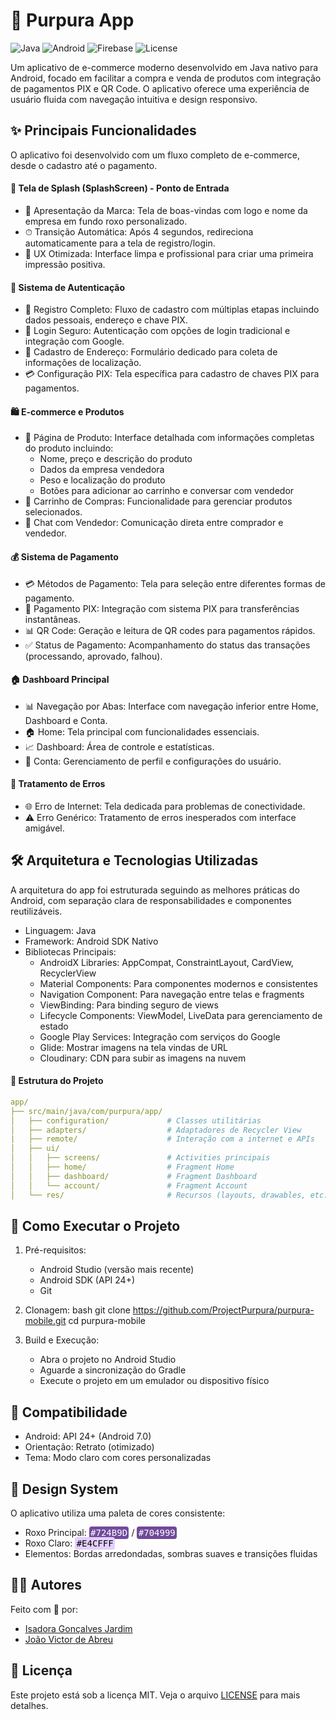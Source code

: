 # 📱 Purpura App

![Java](https://img.shields.io/badge/Language-Java-orange?style=for-the-badge&logo=android)
![Android](https://img.shields.io/badge/Android-3DDC84?style=for-the-badge&logo=android&logoColor=white)
![Firebase](https://img.shields.io/badge/firebase-a08021?style=for-the-badge&logo=firebase&logoColor=ffcd34)
![License](https://img.shields.io/badge/License-MIT-blue?style=for-the-badge)

Um aplicativo de e-commerce moderno desenvolvido em Java nativo para Android, focado em facilitar a compra e venda de produtos com integração de pagamentos PIX e QR Code. O aplicativo oferece uma experiência de usuário fluida com navegação intuitiva e design responsivo.

## ✨ Principais Funcionalidades

O aplicativo foi desenvolvido com um fluxo completo de e-commerce, desde o cadastro até o pagamento.

#### 🚀 Tela de Splash (SplashScreen) - Ponto de Entrada
* 🎨 Apresentação da Marca: Tela de boas-vindas com logo e nome da empresa em fundo roxo personalizado.
* ⏱ Transição Automática: Após 4 segundos, redireciona automaticamente para a tela de registro/login.
* 🎯 UX Otimizada: Interface limpa e profissional para criar uma primeira impressão positiva.

#### 🔐 Sistema de Autenticação
* 📝 Registro Completo: Fluxo de cadastro com múltiplas etapas incluindo dados pessoais, endereço e chave PIX.
* 🔑 Login Seguro: Autenticação com opções de login tradicional e integração com Google.
* 📍 Cadastro de Endereço: Formulário dedicado para coleta de informações de localização.
* 💳 Configuração PIX: Tela específica para cadastro de chaves PIX para pagamentos.

#### 🛍 E-commerce e Produtos
* 📱 Página de Produto: Interface detalhada com informações completas do produto incluindo:
    * Nome, preço e descrição do produto
    * Dados da empresa vendedora
    * Peso e localização do produto
    * Botões para adicionar ao carrinho e conversar com vendedor
* 🛒 Carrinho de Compras: Funcionalidade para gerenciar produtos selecionados.
* 💬 Chat com Vendedor: Comunicação direta entre comprador e vendedor.

#### 💰 Sistema de Pagamento
* 💳 Métodos de Pagamento: Tela para seleção entre diferentes formas de pagamento.
* 📱 Pagamento PIX: Integração com sistema PIX para transferências instantâneas.
* 📊 QR Code: Geração e leitura de QR codes para pagamentos rápidos.
* ✅ Status de Pagamento: Acompanhamento do status das transações (processando, aprovado, falhou).

#### 🏠 Dashboard Principal
* 📊 Navegação por Abas: Interface com navegação inferior entre Home, Dashboard e Conta.
* 🏠 Home: Tela principal com funcionalidades essenciais.
* 📈 Dashboard: Área de controle e estatísticas.
* 👤 Conta: Gerenciamento de perfil e configurações do usuário.

#### 🚨 Tratamento de Erros
* 🌐 Erro de Internet: Tela dedicada para problemas de conectividade.
* ⚠ Erro Genérico: Tratamento de erros inesperados com interface amigável.

## 🛠 Arquitetura e Tecnologias Utilizadas

A arquitetura do app foi estruturada seguindo as melhores práticas do Android, com separação clara de responsabilidades e componentes reutilizáveis.

* Linguagem: Java
* Framework: Android SDK Nativo
* Bibliotecas Principais:
    * AndroidX Libraries: AppCompat, ConstraintLayout, CardView, RecyclerView
    * Material Components: Para componentes modernos e consistentes
    * Navigation Component: Para navegação entre telas e fragments
    * ViewBinding: Para binding seguro de views
    * Lifecycle Components: ViewModel, LiveData para gerenciamento de estado
    * Google Play Services: Integração com serviços do Google
    * Glide: Mostrar imagens na tela vindas de URL
    * Cloudinary: CDN para subir as imagens na nuvem

#### 📁 Estrutura do Projeto
```yaml
app/
├── src/main/java/com/purpura/app/
│   ├── configuration/             # Classes utilitárias
│   ├── adapters/                  # Adaptadores de Recycler View
|   ├── remote/                    # Interação com a internet e APIs
│   ├── ui/
│   │   ├── screens/               # Activities principais
│   │   ├── home/                  # Fragment Home
│   │   ├── dashboard/             # Fragment Dashboard  
│   │   └── account/               # Fragment Account
│   └── res/                       # Recursos (layouts, drawables, etc.)
```

## 🚀 Como Executar o Projeto

1. Pré-requisitos:
   * Android Studio (versão mais recente)
   * Android SDK (API 24+)
   * Git

2. Clonagem:
   bash
   git clone https://github.com/ProjectPurpura/purpura-mobile.git
   cd purpura-mobile
   

3. Build e Execução:
   * Abra o projeto no Android Studio
   * Aguarde a sincronização do Gradle
   * Execute o projeto em um emulador ou dispositivo físico

## 📱 Compatibilidade

* Android: API 24+ (Android 7.0)
* Orientação: Retrato (otimizado)
* Tema: Modo claro com cores personalizadas

## 🎨 Design System

O aplicativo utiliza uma paleta de cores consistente:
* Roxo Principal: <span style="color: white;background-color:#724B9D;border-radius:4px;padding:0.5%;font-family:monospace">#724B9D</span> / <span style="color: white;background-color:#704999;border-radius:4px;padding:0.5%;font-family:monospace">#704999</span>
* Roxo Claro: <span style="color: black;background-color:#E4CFFF;border-radius:4px;padding:0.5%;font-family:monospace">#E4CFFF</span>
* Elementos: Bordas arredondadas, sombras suaves e transições fluidas

## 👨‍💻 Autores
Feito com 💜 por:
* [Isadora Gonçalves Jardim](https://github.com/Dora3003)
* [João Victor de Abreu](https://github.com/JhowzinSql)

## 📄 Licença

Este projeto está sob a licença MIT. Veja o arquivo [LICENSE](LICENSE) para mais detalhes.

